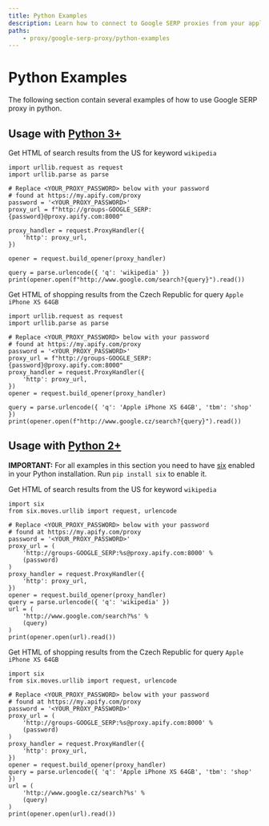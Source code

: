 ```yaml
---
title: Python Examples
description: Learn how to connect to Google SERP proxies from your application using Python 2 and 3 code examples. Configure proxy locations and reduce blocking.
paths:
    - proxy/google-serp-proxy/python-examples
---
```


# [](#python-examples)Python Examples

The following section contain several examples of how to use Google SERP proxy in python.

## [](#usage-with-python3) Usage with [Python 3+](https://www.python.org/downloads/)

Get HTML of search results from the US for keyword `wikipedia`

    import urllib.request as request
    import urllib.parse as parse

    # Replace <YOUR_PROXY_PASSWORD> below with your password
    # found at https://my.apify.com/proxy
    password = '<YOUR_PROXY_PASSWORD>'
    proxy_url = f"http://groups-GOOGLE_SERP:{password}@proxy.apify.com:8000"

    proxy_handler = request.ProxyHandler({
        'http': proxy_url,
    })

    opener = request.build_opener(proxy_handler)

    query = parse.urlencode({ 'q': 'wikipedia' })
    print(opener.open(f"http://www.google.com/search?{query}").read())

Get HTML of shopping results from the Czech Republic for query `Apple iPhone XS 64GB`

    import urllib.request as request
    import urllib.parse as parse

    # Replace <YOUR_PROXY_PASSWORD> below with your password
    # found at https://my.apify.com/proxy
    password = '<YOUR_PROXY_PASSWORD>'
    proxy_url = f"http://groups-GOOGLE_SERP:{password}@proxy.apify.com:8000"
    proxy_handler = request.ProxyHandler({
        'http': proxy_url,
    })
    opener = request.build_opener(proxy_handler)

    query = parse.urlencode({ 'q': 'Apple iPhone XS 64GB', 'tbm': 'shop' })
    print(opener.open(f"http://www.google.cz/search?{query}").read())

## [](#usage-with-python2) Usage with [Python 2+](https://www.python.org/download/releases/2.7.2/)

**IMPORTANT:** For all examples in this section you need to have [six](https://pypi.org/project/six/) enabled in your Python installation. Run `pip install six` to enable it.

Get HTML of search results from the US for keyword `wikipedia`

    import six
    from six.moves.urllib import request, urlencode

    # Replace <YOUR_PROXY_PASSWORD> below with your password
    # found at https://my.apify.com/proxy
    password = '<YOUR_PROXY_PASSWORD>'
    proxy_url = (
        'http://groups-GOOGLE_SERP:%s@proxy.apify.com:8000' %
        (password)
    )
    proxy_handler = request.ProxyHandler({
        'http': proxy_url,
    })
    opener = request.build_opener(proxy_handler)
    query = parse.urlencode({ 'q': 'wikipedia' })
    url = (
        'http://www.google.com/search?%s' %
        (query)
    )
    print(opener.open(url).read())

Get HTML of shopping results from the Czech Republic for query `Apple iPhone XS 64GB`

    import six
    from six.moves.urllib import request, urlencode

    # Replace <YOUR_PROXY_PASSWORD> below with your password
    # found at https://my.apify.com/proxy
    password = '<YOUR_PROXY_PASSWORD>'
    proxy_url = (
        'http://groups-GOOGLE_SERP:%s@proxy.apify.com:8000' %
        (password)
    )
    proxy_handler = request.ProxyHandler({
        'http': proxy_url,
    })
    opener = request.build_opener(proxy_handler)
    query = parse.urlencode({ 'q': 'Apple iPhone XS 64GB', 'tbm': 'shop' })
    url = (
        'http://www.google.cz/search?%s' %
        (query)
    )
    print(opener.open(url).read())

